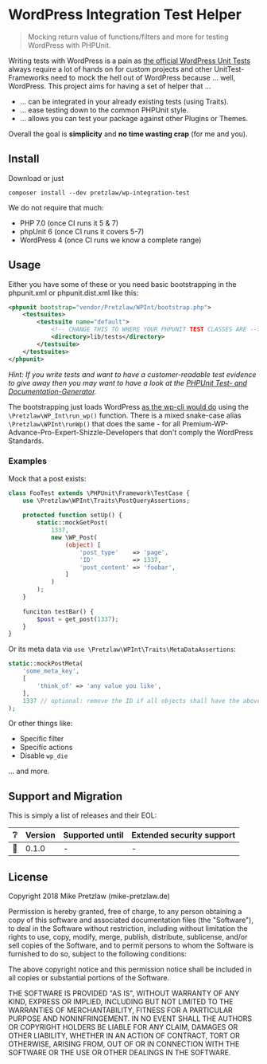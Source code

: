 # WordPress Integration Test Helper

> Mocking return value of functions/filters and more for testing WordPress with PHPUnit.

Writing tests with WordPress is a pain as
[the official WordPress Unit Tests](https://make.wordpress.org/core/handbook/testing/automated-testing/phpunit/)
always require a lot of hands on for custom projects
and other UnitTest-Frameworks need to mock the hell out of WordPress because ... well, WordPress.
This project aims for having a set of helper that ...

- ... can be integrated in your already existing tests (using Traits).
- ... ease testing down to the common PHPUnit style.
- ... allows you can test your package against other Plugins or Themes.

Overall the goal is **simplicity** and **no time wasting crap** (for me and you).

## Install

Download or just

    composer install --dev pretzlaw/wp-integration-test

We do not require that much:

- PHP 7.0 (once CI runs it 5 & 7)
- phpUnit 6 (once CI runs it covers 5-7)
- WordPress 4 (once CI runs we know a complete range)

## Usage

Either you have some of these or you need basic bootstrapping
in the phpunit.xml or phpunit.dist.xml like this:

```xml
<phpunit bootstrap="vendor/Pretzlaw/WPInt/bootstrap.php">
	<testsuites>
		<testsuite name="default">
		    <!-- CHANGE THIS TO WHERE YOUR PHPUNIT TEST CLASSES ARE -->
			<directory>lib/tests</directory>
		</testsuite>
	</testsuites>
</phpunit>
```

*Hint: If you write tests and want to have a customer-readable test evidence to give away
then you may want to have a look at the
[PHPUnit Test- and Documentation-Generator](https://github.com/pretzlaw/phpunit-docgen).*

The bootstrapping just loads WordPress
[as the wp-cli would do](https://github.com/wp-cli/wp-cli/blob/master/php/wp-cli.php)
using the `\Pretzlaw\WP_Int\run_wp()` function.
There is a mixed snake-case alias `\Pretzlaw\WPInt\runWp()` that does the same -
for all Premium-WP-Advance-Pro-Expert-Shizzle-Developers that don't comply the WordPress Standards.

### Examples

Mock that a post exists:

```php
class FooTest extends \PHPUnit\Framework\TestCase {
    use \Pretzlaw\WPInt\Traits\PostQueryAssertions;
    
    protected function setUp() {
        static::mockGetPost(
            1337,
            new \WP_Post(
                (object) [
                    'post_type'    => 'page',
                    'ID'           => 1337,
                    'post_content' => 'foobar',
                ]
            )
        );
    }
    
    funciton testBar() {
        $post = get_post(1337);
    }
}
```

Or its meta data via `use \Pretzlaw\WPInt\Traits\MetaDataAssertions`:

```php
static::mockPostMeta(
    'some_meta_key',
    [
        'think_of' => 'any value you like',
    ],
    1337 // optional: remove the ID if all objects shall have the above meta value
);
```

Or other things like:

- Specific filter
- Specific actions
- Disable `wp_die`

... and more.

## Support and Migration

This is simply a list of releases and their EOL:

:grey_question: | Version   | Supported until   | Extended security support
-----------     | --------- | ----------------  | --------------------------
:no_entry_sign: | 0.1.0     | -                 | -


## License

Copyright 2018 Mike Pretzlaw (mike-pretzlaw.de)

Permission is hereby granted, free of charge, to any person obtaining a copy of this software
and associated documentation files (the "Software"), to deal in the Software without restriction,
including without limitation the rights to use, copy, modify, merge, publish, distribute, sublicense,
and/or sell copies of the Software, and to permit persons to whom the Software is furnished to do so,
subject to the following conditions:

The above copyright notice and this permission notice shall be included in all copies
or substantial portions of the Software.

THE SOFTWARE IS PROVIDED "AS IS", WITHOUT WARRANTY OF ANY KIND, EXPRESS OR IMPLIED,
INCLUDING BUT NOT LIMITED TO THE WARRANTIES OF MERCHANTABILITY, FITNESS FOR A PARTICULAR PURPOSE
AND NONINFRINGEMENT.
IN NO EVENT SHALL THE AUTHORS OR COPYRIGHT HOLDERS BE LIABLE FOR ANY CLAIM, DAMAGES OR OTHER LIABILITY,
WHETHER IN AN ACTION OF CONTRACT, TORT OR OTHERWISE, ARISING FROM, OUT OF
OR IN CONNECTION WITH THE SOFTWARE OR THE USE OR OTHER DEALINGS IN THE SOFTWARE.
